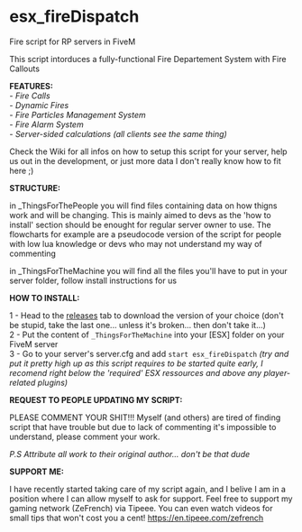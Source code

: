 # esx_fireDispatch
Fire script for RP servers in FiveM

This script intorduces a fully-functional Fire Departement System with Fire Callouts

**FEATURES:**  
    - *Fire Calls*  
    - *Dynamic Fires*  
    - *Fire Particles Management System*  
    - *Fire Alarm System*  
    - *Server-sided calculations (all clients see the same thing)*  

Check the Wiki for all infos on how to setup this script for your server, help us out in the development, or just more data I don't really know how to fit here ;)

**STRUCTURE:**

in _ThingsForThePeople you will find files containing data on how thigns work and will be changing. This is mainly aimed to devs as the 'how to install' section should be enought for regular server owner to use. The flowcharts for example are a pseudocode version of the script for people with low lua knowledge or devs who may not understand my way of commenting

in _ThingsForTheMachine you will find all the files you'll have to put in your server folder, follow install instructions for us

**HOW TO INSTALL:**

1 - Head to the [releases](https://github.com/Pyth3rEx/esx_fireDispatch/releases) tab to download the version of your choice (don't be stupid, take the last one... unless it's broken... then don't take it...)  
2 - Put the content of `_ThingsForTheMachine` into your [ESX] folder on your FiveM server  
3 - Go to your server's server.cfg and add `start esx_fireDispatch` *(try and put it pretty high up as this script requires to be started quite early, I recomend right below the 'required' ESX ressources and above any player-related plugins)*

**REQUEST TO PEOPLE UPDATING MY SCRIPT:**

PLEASE COMMENT YOUR SHIT!!! Myself (and others) are tired of finding script that have trouble but due to lack of commenting it's impossible to understand, please comment your work.

_*P.S Attribute all work to their original author... don't be that dude*_

**SUPPORT ME:**

I have recently started taking care of my script again, and I belive I am in a position where I can allow myself to ask for support. Feel free to support my gaming network (ZeFrench) via Tipeee. You can even watch videos for small tips that won't cost you a cent! https://en.tipeee.com/zefrench